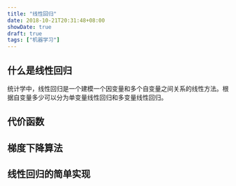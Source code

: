 ```yaml
---
title: "线性回归"
date: 2018-10-21T20:31:48+08:00
showDate: true
draft: true
tags: ["机器学习"]
---
```




## 什么是线性回归

统计学中，线性回归是一个建模一个因变量和多个自变量之间关系的线性方法。根据自变量多少可以分为单变量线性回归和多变量线性回归。

## 代价函数



## 梯度下降算法



## 线性回归的简单实现


